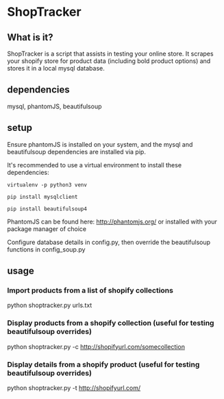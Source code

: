 # ShopTracker
## What is it?
ShopTracker is a script that assists in testing your online store. It scrapes your shopify store for product data
(including bold product options) and stores it in a local mysql database. 

## dependencies
mysql, phantomJS, beautifulsoup

## setup
Ensure phantomJS is installed on your system, and the mysql and beautifulsoup dependencies are installed via pip.

It's recommended to use a virtual environment to install these dependencies:

~~~
virtualenv -p python3 venv

pip install mysqlclient

pip install beautifulsoup4
~~~

PhantomJS can be found here: http://phantomjs.org/ or installed with your package manager of choice

Configure database details in config.py, then override the beautifulsoup functions in config_soup.py

## usage 
### Import products from a list of shopify collections
python shoptracker.py urls.txt 

### Display products from a shopify collection (useful for testing beautifulsoup overrides)
python shoptracker.py -c http://shopifyurl.com/somecollection

### Display details from a shopify product (useful for testing beautifulsoup overrides)
python shoptracker.py -t http://shopifyurl.com/

